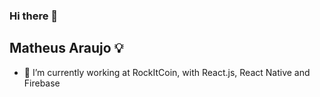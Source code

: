 ### Hi there 👋
## Matheus Araujo 💡

- 🔭 I’m currently working at RockItCoin, with React.js, React Native and Firebase 



